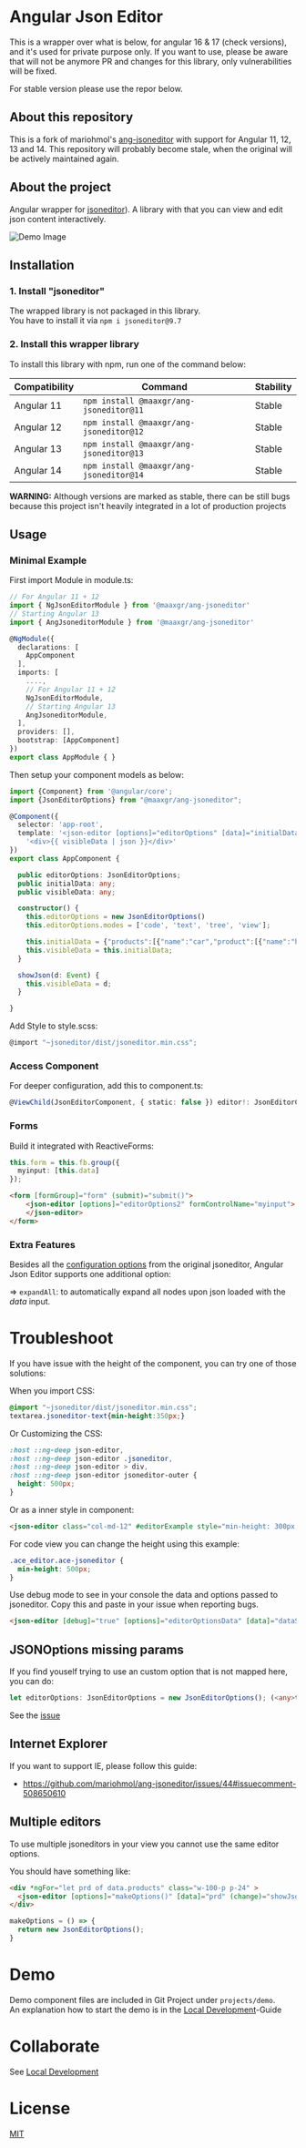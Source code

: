 # Angular Json Editor
This is a wrapper over what is below, for angular 16 & 17 (check versions), and it's used for private purpose only.
If you want to use, please be aware that will not be anymore PR and changes for this library, only vulnerabilities will be fixed.

For stable version please use the repor below.

## About this repository
This is a fork of mariohmol's [ang-jsoneditor](https://github.com/mariohmol/ang-jsoneditor)
with support for Angular 11, 12, 13 and 14.
This repository will probably become stale,
when the original will be actively maintained again.

## About the project

Angular wrapper for [jsoneditor](https://github.com/josdejong/jsoneditor)).
A library with that you can view and edit json content interactively.

![Demo Image](projects/docs/images/demo.png)

## Installation

### 1. Install "jsoneditor"

The wrapped library is not packaged in this library.  
You have to install it via
`npm i jsoneditor@9.7`

### 2. Install this wrapper library

To install this library with npm, run one of the command below:

| Compatibility | Command                                 | Stability |
|---------------|-----------------------------------------|-----------|
| Angular 11    | `npm install @maaxgr/ang-jsoneditor@11` | Stable    |
| Angular 12    | `npm install @maaxgr/ang-jsoneditor@12` | Stable    |
| Angular 13    | `npm install @maaxgr/ang-jsoneditor@13` | Stable    |
| Angular 14    | `npm install @maaxgr/ang-jsoneditor@14` | Stable    |

**WARNING:** Although versions are marked as stable,
there can be still bugs because this project isn't heavily integrated in a lot of production projects

## Usage

### Minimal Example

First import Module in module.ts:

```ts
// For Angular 11 + 12 
import { NgJsonEditorModule } from '@maaxgr/ang-jsoneditor'
// Starting Angular 13
import { AngJsoneditorModule } from '@maaxgr/ang-jsoneditor'

@NgModule({
  declarations: [
    AppComponent
  ],
  imports: [
    ....,
    // For Angular 11 + 12 
    NgJsonEditorModule,
    // Starting Angular 13
    AngJsoneditorModule,
  ],
  providers: [],
  bootstrap: [AppComponent]
})
export class AppModule { }
```

Then setup your component models as below:
```ts
import {Component} from '@angular/core';
import {JsonEditorOptions} from "@maaxgr/ang-jsoneditor";

@Component({
  selector: 'app-root',
  template: '<json-editor [options]="editorOptions" [data]="initialData" (change)="showJson($event)"></json-editor>' +
    '<div>{{ visibleData | json }}</div>'
})
export class AppComponent {

  public editorOptions: JsonEditorOptions;
  public initialData: any;
  public visibleData: any;

  constructor() {
    this.editorOptions = new JsonEditorOptions()
    this.editorOptions.modes = ['code', 'text', 'tree', 'view'];

    this.initialData = {"products":[{"name":"car","product":[{"name":"honda","model":[{"id":"civic","name":"civic"},{"id":"accord","name":"accord"},{"id":"crv","name":"crv"},{"id":"pilot","name":"pilot"},{"id":"odyssey","name":"odyssey"}]}]}]}
    this.visibleData = this.initialData;
  }

  showJson(d: Event) {
    this.visibleData = d;
  }

}
```

Add Style to style.scss:
```js
@import "~jsoneditor/dist/jsoneditor.min.css";
```

### Access Component

For deeper configuration, add this to component.ts:
```ts
@ViewChild(JsonEditorComponent, { static: false }) editor!: JsonEditorComponent;
```

### Forms

Build it integrated with ReactiveForms:
```ts 
this.form = this.fb.group({
  myinput: [this.data]
});
```
```html
<form [formGroup]="form" (submit)="submit()">
    <json-editor [options]="editorOptions2" formControlName="myinput">
    </json-editor>
</form>
```

### Extra Features

Besides all the
[configuration options](https://github.com/josdejong/jsoneditor/blob/master/docs/api.md)
from the original jsoneditor, Angular Json Editor supports one additional option:

=> `expandAll`: to automatically expand all nodes upon json loaded with the _data_ input.

# Troubleshoot

If you have issue with the height of the component, you can try one of those solutions:

When you import CSS:

```css
@import "~jsoneditor/dist/jsoneditor.min.css";
textarea.jsoneditor-text{min-height:350px;}
```

Or Customizing the CSS:

```css
:host ::ng-deep json-editor,
:host ::ng-deep json-editor .jsoneditor,
:host ::ng-deep json-editor > div,
:host ::ng-deep json-editor jsoneditor-outer {
  height: 500px;
}
```

Or  as a inner style in component:

```html
<json-editor class="col-md-12" #editorExample style="min-height: 300px;" [options]="editorOptionsData" [data]="dataStructure"></json-editor>
```

For code view you can change the height using this example:
```css
.ace_editor.ace-jsoneditor {
  min-height: 500px;
}
```

Use debug mode to see in your console the data and options passed to jsoneditor. Copy this and paste in your issue when reporting bugs.

```html
<json-editor [debug]="true" [options]="editorOptionsData" [data]="dataStructure"></json-editor>
```

## JSONOptions missing params

If you find youself trying to use an custom option that is not mapped here, you can do:

```ts
let editorOptions: JsonEditorOptions = new JsonEditorOptions(); (<any>this.editorOptions).templates = [{menu options objects as in json editor documentation}]
```

See the [issue](https://github.com/mariohmol/ang-jsoneditor/issues/57)

## Internet Explorer

If you want to support IE, please follow this guide:
* https://github.com/mariohmol/ang-jsoneditor/issues/44#issuecomment-508650610

## Multiple editors

To use multiple jsoneditors in your view you cannot use the same editor options.

You should have something like:

```html
<div *ngFor="let prd of data.products" class="w-100-p p-24" >
  <json-editor [options]="makeOptions()" [data]="prd" (change)="showJson($event)"></json-editor>
</div>
```

```ts
makeOptions = () => {
  return new JsonEditorOptions();
}
```

# Demo

Demo component files are included in Git Project under `projects/demo`.  
An explanation how to start the demo is in the [Local Development](projects/docs/local-development.md)-Guide

# Collaborate

See [Local Development](projects/docs/local-development.md)


# License
[MIT](./LICENSE)
